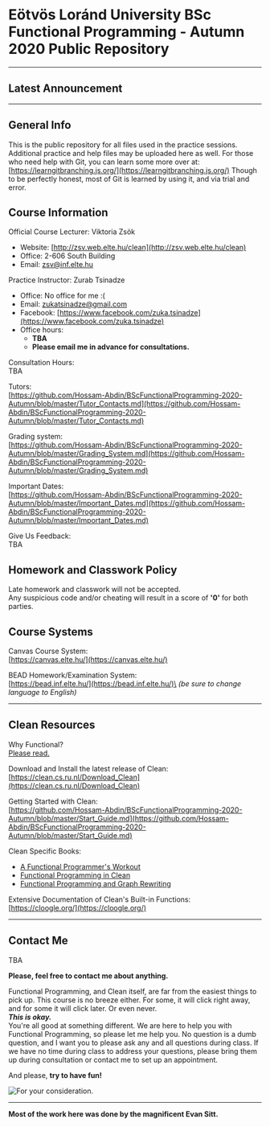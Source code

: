 # Eötvös Loránd University BSc Functional Programming - Autumn 2020 Public Repository
---

## Latest Announcement
---
## General Info
This is the public repository for all files used in the practice sessions.\
Additional practice and help files may be uploaded here as well. For those who need help with Git, you can learn some more over at: [https://learngitbranching.js.org/](https://learngitbranching.js.org/) Though to be perfectly honest, most of Git is learned by using it, and via trial and error.

## Course Information
Official Course Lecturer: Viktoria Zsök
- Website: [http://zsv.web.elte.hu/clean](http://zsv.web.elte.hu/clean)
- Office: 2-606 South Building
- Email: [zsv@inf.elte.hu](zsv@inf.elte.hu)

Practice Instructor: Zurab Tsinadze
- Office: No office for me :(
- Email: [zukatsinadze@gmail.com](zukatsinadze@gmail.com)
- Facebook: [https://www.facebook.com/zuka.tsinadze](https://www.facebook.com/zuka.tsinadze)
- Office hours:
  - **TBA**
  - **Please email me in advance for consultations.**

Consultation Hours:\
TBA

Tutors:\
[https://github.com/Hossam-Abdin/BScFunctionalProgramming-2020-Autumn/blob/master/Tutor_Contacts.md](https://github.com/Hossam-Abdin/BScFunctionalProgramming-2020-Autumn/blob/master/Tutor_Contacts.md)

Grading system:\
[https://github.com/Hossam-Abdin/BScFunctionalProgramming-2020-Autumn/blob/master/Grading_System.md](https://github.com/Hossam-Abdin/BScFunctionalProgramming-2020-Autumn/blob/master/Grading_System.md)


Important Dates:\
[https://github.com/Hossam-Abdin/BScFunctionalProgramming-2020-Autumn/blob/master/Important_Dates.md](https://github.com/Hossam-Abdin/BScFunctionalProgramming-2020-Autumn/blob/master/Important_Dates.md)

Give Us Feedback:\
TBA

## Homework and Classwork Policy
Late homework and classwork will not be accepted.\
Any suspicious code and/or cheating will result in a score of **'0'** for both parties.

## Course Systems
Canvas Course System:\
[https://canvas.elte.hu/](https://canvas.elte.hu/)

BEAD Homework/Examination System:\
[https://bead.inf.elte.hu/](https://bead.inf.elte.hu/)\
*(be sure to change language to English)*

---
## Clean Resources

Why Functional?\
[Please read.](https://github.com/ParadoxChains/BScFunctionalProgramming-2020-Autumn/blob/master/Why_Functional.md)

Download and Install the latest release of Clean:\
[https://clean.cs.ru.nl/Download_Clean](https://clean.cs.ru.nl/Download_Clean)

Getting Started with Clean:\
[https://github.com/Hossam-Abdin/BScFunctionalProgramming-2020-Autumn/blob/master/Start_Guide.md](https://github.com/Hossam-Abdin/BScFunctionalProgramming-2020-Autumn/blob/master/Start_Guide.md)

Clean Specific Books:
 - [A Functional Programmer's
   Workout](https://github.com/Hossam-Abdin/BScFunctionalProgramming-2020-Autumn/blob/master/Resources/A%20Functional%20Programmers%20Workout.pdf)
  - [Functional Programming in
   Clean](https://github.com/Hossam-Abdin/BScFunctionalProgramming-2020-Autumn/blob/master/Resources/CleanBookI.pdf)
  - [Functional Programming and Graph
   Rewriting](https://clean.cs.ru.nl/Functional_Programming_and_Parallel_Graph_Rewriting)

Extensive Documentation of Clean's Built-in Functions:\
[https://cloogle.org/](https://cloogle.org/)

---
## Contact Me
TBA

**Please, feel free to contact me about anything.**

Functional Programming, and Clean itself, are far from the easiest things to pick up. This course is no breeze either. For some, it will click right away, and for some it will click later. Or even never.\
***This is okay.***\
You're all good at something different. We are here to help you with Functional Programming, so please let me help you. No question is a dumb question, and I want you to please ask any and all questions during class. If we have no time during class to address your questions, please bring them up during consultation or contact me to set up an appointment.

And please, **try to have fun!**

![For your consideration.](http://www.phdcomics.com/comics/archive/phd051013s.gif)

---

**Most of the work here was done by the magnificent Evan Sitt.**

